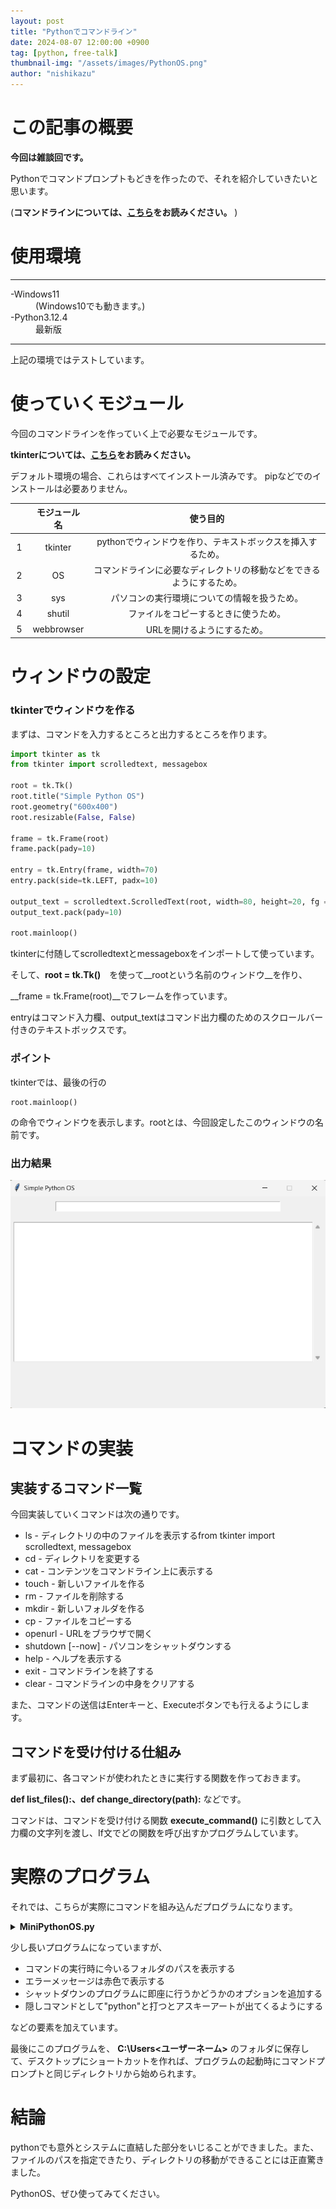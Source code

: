 ```yaml
---
layout: post
title: "Pythonでコマンドライン"
date: 2024-08-07 12:00:00 +0900
tag: [python, free-talk]
thumbnail-img: "/assets/images/PythonOS.png"
author: "nishikazu"
---
```

# この記事の概要
__今回は雑談回です。__

Pythonでコマンドプロンプトもどきを作ったので、それを紹介していきたいと思います。

(__コマンドラインについては、[こちら](https://qiita.com/momo1010/items/adcef12d0c631785499f)をお読みください。__
)
# 使用環境
* * *
<dl>
<dt>-Windows11</dt>
<dd>(Windows10でも動きます。)</dd>
<dt>-Python3.12.4</dt>
<dd>最新版</dd>
</dl>

* * *


上記の環境ではテストしています。



# 使っていくモジュール
今回のコマンドラインを作っていく上で必要なモジュールです。

__tkinterについては、[こちら](https://ja.wikipedia.org/wiki/Tkinter)をお読みください。__

デフォルト環境の場合、これらはすべてインストール済みです。
pipなどでのインストールは必要ありません。

|　  |__モジュール名__|__使う目的__|
|:--:|:-------------:|:---------:|
|  1 |  tkinter      | pythonでウィンドウを作り、テキストボックスを挿入するため。|
|  2 |     OS        |    コマンドラインに必要なディレクトリの移動などをできるようにするため。|
|  3 |  sys          | パソコンの実行環境についての情報を扱うため。|
|  4 | shutil        | ファイルをコピーするときに使うため。|
|  5 | webbrowser    | URLを開けるようにするため。|

# ウィンドウの設定
### tkinterでウィンドウを作る
まずは、コマンドを入力するところと出力するところを作ります。

```python:command_window.py
import tkinter as tk
from tkinter import scrolledtext, messagebox

root = tk.Tk()
root.title("Simple Python OS")
root.geometry("600x400")
root.resizable(False, False)

frame = tk.Frame(root)
frame.pack(pady=10)

entry = tk.Entry(frame, width=70)
entry.pack(side=tk.LEFT, padx=10)

output_text = scrolledtext.ScrolledText(root, width=80, height=20, fg = "black",wrap=tk.WORD, bg='white',insertbackground='black')
output_text.pack(pady=10)

root.mainloop()

```
tkinterに付随してscrolledtextとmessageboxをインポートして使っています。


そして、__root = tk.Tk()__　を使って__rootという名前のウィンドウ__を作り、

__frame = tk.Frame(root)__でフレームを作っています。

entryはコマンド入力欄、output_textはコマンド出力欄のためのスクロールバー付きのテキストボックスです。

### ポイント
tkinterでは、最後の行の
```
root.mainloop()
```
の命令でウィンドウを表示します。rootとは、今回設定したこのウィンドウの名前です。

### 出力結果
![tkinterのウィンドウ](/assets/images/tkinter_window_practice.png)

# コマンドの実装

## 実装するコマンド一覧

今回実装していくコマンドは次の通りです。

* ls               - ディレクトリの中のファイルを表示するfrom tkinter import scrolledtext, messagebox
* cd <path>        - ディレクトリを変更する
* cat <filename>   - コンテンツをコマンドライン上に表示する
* touch <filename> - 新しいファイルを作る
* rm <filename>    - ファイルを削除する
* mkdir <dirname>  - 新しいフォルダを作る
* cp <src> <dest>  - ファイルをコピーする
* openurl <url>    - URLをブラウザで開く
* shutdown [--now] - パソコンをシャットダウンする
* help             - ヘルプを表示する
* exit             - コマンドラインを終了する
* clear            - コマンドラインの中身をクリアする

また、コマンドの送信はEnterキーと、Executeボタンでも行えるようにします。

## コマンドを受け付ける仕組み
まず最初に、各コマンドが使われたときに実行する関数を作っておきます。

**def list_files():、def change_directory(path):**
などです。

コマンドは、コマンドを受け付ける関数
**execute_command()**
に引数として入力欄の文字列を渡し、If文でどの関数を呼び出すかプログラムしています。

# 実際のプログラム

それでは、こちらが実際にコマンドを組み込んだプログラムになります。

**<details><summary>MiniPythonOS.py</summary>**
```python
import os
import sys
import shutil
import tkinter as tk
from tkinter import scrolledtext, messagebox
import webbrowser
def list_files():
    files = "\n".join(os.listdir('.'))
    output_text.insert(tk.END, f"{os.getcwd()} >>> ls\n{files}\n\n", "command")
def change_directory(path):
    try:
        os.chdir(path)
        output_text.insert(tk.END, f"{os.getcwd()} >>> cd {path}\nChanged directory to {os.getcwd()}\n\n", "command")
    except Exception as e:
        output_text.insert(tk.END, f"{os.getcwd()} >>> cd {path}\nError: {e}\n\n", "error")
def read_file(filename):
    try:
        with open(filename, 'r') as file:
            output_text.insert(tk.END, f"{os.getcwd()} >>> cat {filename}\n" + file.read() + "\n\n", "command")
    except Exception as e:
        output_text.insert(tk.END, f"{os.getcwd()} >>> cat {filename}\nError: {e}\n\n", "error")
def create_file(filename):
    try:
        with open(filename, 'w') as file:
            file.write('')
        output_text.insert(tk.END, f"{os.getcwd()} >>> touch {filename}\nFile '{filename}' created.\n\n", "command")
    except Exception as e:
        output_text.insert(tk.END, f"{os.getcwd()} >>> touch {filename}\nError: {e}\n\n", "error")
def delete_file(filename):
    if messagebox.askyesno("Confirm Delete", f"Are you sure you want to delete '{filename}'?"):
        try:
            os.remove(filename)
            output_text.insert(tk.END, f"{os.getcwd()} >>> rm {filename}\nFile '{filename}' deleted.\n\n", "command")
        except Exception as e:
            output_text.insert(tk.END, f"{os.getcwd()} >>> rm {filename}\nError: {e}\n\n", "error")
    else:
        output_text.insert(tk.END, f"{os.getcwd()} >>> rm {filename}\nDelete cancelled.\n\n", "command")
def create_directory(dirname):
    try:
        os.mkdir(dirname)
        output_text.insert(tk.END, f"{os.getcwd()} >>> mkdir {dirname}\nDirectory '{dirname}' created.\n\n", "command")
    except Exception as e:
        output_text.insert(tk.END, f"{os.getcwd()} >>> mkdir {dirname}\nError: {e}\n\n", "error")
def copy_file(src, dest):
    try:
        shutil.copy(src, dest)
        output_text.insert(tk.END, f"{os.getcwd()} >>> cp {src} {dest}\nFile '{src}' copied to '{dest}'.\n\n", "command")
    except Exception as e:
        output_text.insert(tk.END, f"{os.getcwd()} >>> cp {src} {dest}\nError: {e}\n\n", "error")
def shutdown(now=False):
    if now:
        output_text.insert(tk.END, f"{os.getcwd()} >>> shutdown --now\nShutting down immediately...\n\n", "command")
        root.quit()
        os.system("shutdown -s -f -t 0")
    else:
        output_text.insert(tk.END, f"{os.getcwd()} >>> shutdown\nShutting down...\n\n", "command")
        root.quit()
        os.system("shutdown -s")
def open_browser(url):
    try:
        webbrowser.open(url)
        output_text.insert(tk.END, f"{os.getcwd()} >>> open {url}\nOpening {url} in browser...\n\n", "command")
    except Exception as e:
        output_text.insert(tk.END, f"{os.getcwd()} >>> open {url}\nError: {e}\n\n", "error")
def clear_command():
    output_text.delete(1.0, tk.END)
    output_text.insert(tk.END, "Welcome to Simple Python OS! Type 'help' to see available commands.\n\n")
def python():
    pythontext = """
 ######   ##  ##   ######   ##   ##   #####   ##   ##
  ##  ##  ##  ##   # ## #   ##   ##  ##   ##  ###  ##
  ##  ##  ##  ##     ##     ##   ##  ##   ##  #### ##
  #####    ####      ##     #######  ##   ##  ## ####
  ##        ##       ##     ##   ##  ##   ##  ##  ###
  ##        ##       ##     ##   ##  ##   ##  ##   ##
 ####      ####     ####    ##   ##   #####   ##   ##

"""
    output_text.insert(tk.END,pythontext)
def show_help():
    help_text = """
Available commands:
ls               - List files in the current directory
cd <path>        - Change directory
cat <filename>   - Display file content
touch <filename> - Create a new file
rm <filename>    - Delete a file
mkdir <dirname>  - Create a new directory
cp <src> <dest>  - Copy a file
openurl <url>    - Open URL in web browser
shutdown [--now] - Shutdown the system
help             - Show this help message
exit             - Exit the program
clear            - Clear the commandline
"""
    output_text.insert(tk.END, f"{os.getcwd()} >>> help\n{help_text}\n\n", "command")
def execute_command(event=None):
    command = entry.get().strip().split()
    entry.delete(0, tk.END)
    if not command:
        return
    cmd = command[0].lower()
    options = command[1:]
    if cmd == 'exit':
        output_text.insert(tk.END, f"{os.getcwd()} >>> exit\nExiting...\n\n", "command")
        root.quit()
    elif cmd == 'ls':
        list_files()
    elif cmd == 'cd':
        if options:
            change_directory(options[0])
        else:
            output_text.insert(tk.END, f"{os.getcwd()} >>> cd\nUsage: cd <path>\n\n", "error")
    elif cmd == 'cat':
        if options:
            read_file(options[0])
        else:
            output_text.insert(tk.END, f"{os.getcwd()} >>> cat\nUsage: cat <filename>\n\n", "error")
    elif cmd == 'touch':
        if options:
            create_file(options[0])
        else:
            output_text.insert(tk.END, f"{os.getcwd()} >>> touch\nUsage: touch <filename>\n\n", "error")
    elif cmd == 'rm':
        if options:
            delete_file(options[0])
        else:
            output_text.insert(tk.END, f"{os.getcwd()} >>> rm\nUsage: rm <filename>\n\n", "error")
    elif cmd == 'mkdir':
        if options:
            create_directory(options[0])
        else:
            output_text.insert(tk.END, f"{os.getcwd()} >>> mkdir\nUsage: mkdir <dirname>\n\n", "error")
    elif cmd == 'cp':
        if len(options) > 1:
            copy_file(options[0], options[1])
        else:
            output_text.insert(tk.END, f"{os.getcwd()} >>> cp\nUsage: cp <src> <dest>\n\n", "error")
    elif cmd == 'openurl':
        if options:
            open_browser(options[0])
        else:
            output_text.insert(tk.END, f"{os.getcwd()} >>> open\nUsage: open <url>\n\n", "error")
    elif cmd == 'shutdown':
        if '--now' in options:
            shutdown(now=True)
        else:
            shutdown()
    elif cmd == 'help':
        show_help()
    elif cmd == 'clear':
        clear_command()
    elif cmd == 'python':
        python()
    else:
        output_text.insert(tk.END, f"{os.getcwd()} >>> {cmd}\nUnknown command: {cmd}\n\n", "error")
root = tk.Tk()
root.title("Simple Python OS")
root.geometry("600x400")
root.resizable(False, False)
frame = tk.Frame(root)
frame.pack(pady=10)
entry = tk.Entry(frame, width=70)
entry.pack(side=tk.LEFT, padx=10)
entry.bind("<Return>", execute_command)
execute_button = tk.Button(frame, text="Execute", command=execute_command)
execute_button.pack(side=tk.LEFT)
output_text = scrolledtext.ScrolledText(root, width=80, height=20, fg = "black",wrap=tk.WORD, bg='white',insertbackground='black')
output_text.pack(pady=10)
output_text.insert(tk.END, "Welcome to Simple Python OS! Type 'help' to see available commands.\n\n")
output_text.insert(tk.END, f"{os.getcwd()} >>>\n\n")
output_text.tag_config('command', foreground='black')
output_text.tag_config('error', foreground='red')
root.mainloop()
```
</details>

少し長いプログラムになっていますが、
* コマンドの実行時に今いるフォルダのパスを表示する
* エラーメッセージは赤色で表示する
* シャットダウンのプログラムに即座に行うかどうかのオプションを追加する
* 隠しコマンドとして"python"と打つとアスキーアートが出てくるようにする

などの要素を加えています。

最後にこのプログラムを、
**C:\Users\<ユーザーネーム>**
のフォルダに保存して、デスクトップにショートカットを作れば、プログラムの起動時にコマンドプロンプトと同じディレクトリから始められます。

# 結論
pythonでも意外とシステムに直結した部分をいじることができました。また、ファイルのパスを指定できたり、ディレクトリの移動ができることには正直驚きました。

PythonOS、ぜひ使ってみてください。